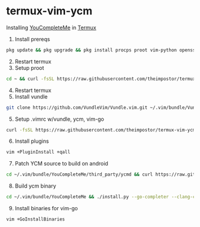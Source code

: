 termux-vim-ycm
==============

Installing [YouCompleteMe](https://github.com/Valloric/YouCompleteMe) in [Termux](https://termux.com)

1. Install prereqs
```bash
pkg update && pkg upgrade && pkg install procps proot vim-python openssh git golang python python-dev libclang cmake patch curl
```
2. Restart termux
3. Setup proot
```bash
cd ~ && curl -fsSL https://raw.githubusercontent.com/theimpostor/termux-vim-ycm/master/bashrc.patch | patch
```
4. Restart termux
5. Install vundle
```bash
git clone https://github.com/VundleVim/Vundle.vim.git ~/.vim/bundle/Vundle.vim
```
5. Setup .vimrc w/vundle, ycm, vim-go
```bash
curl -fsSL https://raw.githubusercontent.com/theimpostor/termux-vim-ycm/master/vundle.vimrc >> ~/.vimrc
```
6. Install plugins
```bash
vim +PluginInstall +qall
```
7. Patch YCM source to build on android
```bash
cd ~/.vim/bundle/YouCompleteMe/third_party/ycmd && curl https://raw.githubusercontent.com/theimpostor/termux-vim-ycm/master/ycmd.patch | patch -p 1
```
8. Build ycm binary
```bash
cd ~/.vim/bundle/YouCompleteMe && ./install.py --go-completer --clang-completer --system-libclang
```
9. Install binaries for vim-go
```bash
vim +GoInstallBinaries
```

